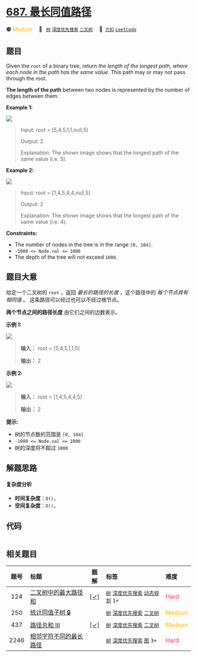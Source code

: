 # [687. 最长同值路径](https://2xiao.github.io/leetcode-js/problem/0687.html)

🟠 <font color=#ffb800>Medium</font>&emsp; 🔖&ensp; [`树`](/tag/tree.md) [`深度优先搜索`](/tag/depth-first-search.md) [`二叉树`](/tag/binary-tree.md)&emsp; 🔗&ensp;[`力扣`](https://leetcode.cn/problems/longest-univalue-path) [`LeetCode`](https://leetcode.com/problems/longest-univalue-path)

## 题目

Given the `root` of a binary tree, return _the length of the longest path,
where each node in the path has the same value_. This path may or may not pass
through the root.

**The length of the path** between two nodes is represented by the number of
edges between them.



**Example 1:**

![](https://assets.leetcode.com/uploads/2020/10/13/ex1.jpg)

> Input: root = [5,4,5,1,1,null,5]
> 
> Output: 2
> 
> Explanation: The shown image shows that the longest path of the same value (i.e. 5).

**Example 2:**

![](https://assets.leetcode.com/uploads/2020/10/13/ex2.jpg)

> Input: root = [1,4,5,4,4,null,5]
> 
> Output: 2
> 
> Explanation: The shown image shows that the longest path of the same value (i.e. 4).

**Constraints:**

  * The number of nodes in the tree is in the range `[0, 104]`.
  * `-1000 <= Node.val <= 1000`
  * The depth of the tree will not exceed `1000`.


## 题目大意

给定一个二叉树的 `root` ，返回 _最长的路径的长度_ ，这个路径中的 _每个节点具有相同值_  。 这条路径可以经过也可以不经过根节点。

**两个节点之间的路径长度**  由它们之间的边数表示。



**示例 1:**

![](https://assets.leetcode.com/uploads/2020/10/13/ex1.jpg)

> 
> 
> 
> 
> 
> **输入：** root = [5,4,5,1,1,5]
> 
> **输出：** 2
> 
> 

**示例 2:**

![](https://assets.leetcode.com/uploads/2020/10/13/ex2.jpg)

> 
> 
> 
> 
> 
> **输入：** root = [1,4,5,4,4,5]
> 
> **输出：** 2
> 
> 



**提示:**

  * 树的节点数的范围是 `[0, 104]` 
  * `-1000 <= Node.val <= 1000`
  * 树的深度将不超过 `1000` 


## 解题思路

#### 复杂度分析

- **时间复杂度**：`O()`，
- **空间复杂度**：`O()`，

## 代码

```javascript

```

## 相关题目

<!-- prettier-ignore -->
| 题号 | 标题 | 题解 | 标签 | 难度 |
| :------: | :------ | :------: | :------ | :------ |
| 124 | [二叉树中的最大路径和](https://leetcode.com/problems/binary-tree-maximum-path-sum) | [[✓]](/problem/0124.md) |  [`树`](/tag/tree.md) [`深度优先搜索`](/tag/depth-first-search.md) [`动态规划`](/tag/dynamic-programming.md) `1+` | <font color=#ff334b>Hard</font> |
| 250 | [统计同值子树 🔒](https://leetcode.com/problems/count-univalue-subtrees) |  |  [`树`](/tag/tree.md) [`深度优先搜索`](/tag/depth-first-search.md) [`二叉树`](/tag/binary-tree.md) | <font color=#ffb800>Medium</font> |
| 437 | [路径总和 III](https://leetcode.com/problems/path-sum-iii) | [[✓]](/problem/0437.md) |  [`树`](/tag/tree.md) [`深度优先搜索`](/tag/depth-first-search.md) [`二叉树`](/tag/binary-tree.md) | <font color=#ffb800>Medium</font> |
| 2246 | [相邻字符不同的最长路径](https://leetcode.com/problems/longest-path-with-different-adjacent-characters) |  |  [`树`](/tag/tree.md) [`深度优先搜索`](/tag/depth-first-search.md) [`图`](/tag/graph.md) `3+` | <font color=#ff334b>Hard</font> |